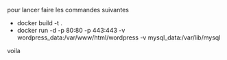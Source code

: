 pour lancer faire les commandes suivantes 

- docker build -t <Votre nom> .
- docker run -d -p 80:80 -p 443:443 -v wordpress_data:/var/www/html/wordpress -v mysql_data:/var/lib/mysql <Votre nom>

voila 
